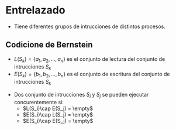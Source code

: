 # Entrelazado

- Tiene diferentes grupos de intrucciones de distintos procesos.

## Codicione de Bernstein

- $L(S_k) = \{a_1,a_2,\dots,a_n\}$ es el conjunto de lectura del conjunto de intrucciones $S_k$
- $E(S_k) = \{b_1,b_2,\dots,b_n\}$ es el conjunto de escritura del conjunto de intrucciones $S_k$

* Dos conjunto de intrucciones $S_i$ y $S_j$ se pueden ejecutar concurentemente si:
  - $L(S_i)\cap E(S_j) = \empty$
  - $E(S_i)\cap L(S_j) = \empty$
  - $E(S_i)\cap E(S_j) = \empty$
